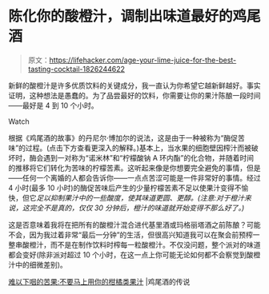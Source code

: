# 陈化你的酸橙汁，调制出味道最好的鸡尾酒

> 原文：<https://lifehacker.com/age-your-lime-juice-for-the-best-tasting-cocktail-1826244622>

新鲜的酸橙汁是许多优质饮料的关键成分，我一直认为你希望它越新鲜越好。事实证明，这种想法是愚蠢的。为了品尝最好的饮料，你需要让你的果汁陈酿一段时间——最好是 4 到 10 个小时。

Watch

根据《鸡尾酒的故事》的丹尼尔·博加尔的说法，这是由于一种被称为“酶促苦味”的过程。(点击下方查看更深入的解释。)基本上，当水果的细胞壁因榨汁而被破坏时，酶会遇到一对称为“诺米林”和“柠檬酸钠 A 环内酯”的化合物，并随着时间的推移将它们转化为苦味的柠檬苦素。这听起来像是你想要完全避免的事情，但是——任何一个离婚的人都会告诉你——一点点苦涩可能是一件非常好的事情。经过 4 小时(最多 10 小时)的酶促苦味后产生的少量柠檬苦素不足以使果汁变得不愉快，但它*足以抑制果汁中的一些酸度，使其味道更圆、更醇。(注意:对于橙汁来说，这完全不是真的，仅仅 30 分钟后，橙汁的味道就开始变得不那么好了。)*

这是否意味着我将在把所有的酸橙汁混合进代基里酒或玛格丽塔酒之前陈酿？可能不会，因为我过着非常“最后一分钟”的生活，但很高兴知道我可以在聚会前预榨一整串酸橙汁，而不是在制作饮料时榨每一粒酸橙汁。不仅没问题，整个派对的味道都会变好(除非派对超过 10 个小时，在这一点上你可能无论如何都不会察觉到酸橙汁中的细微差别)。

[难以下咽的苦果:不要马上用你的柑橘类果汁](https://talesofthecocktail.com/in-depth/bitter-pill-swallow-dont-use-your-citrus-juice-immediately) |鸡尾酒的传说